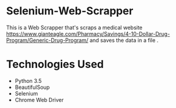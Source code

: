# Selenium-Web-Scrapper

This is a Web Scrapper that's scraps a medical website https://www.gianteagle.com/Pharmacy/Savings/4-10-Dollar-Drug-Program/Generic-Drug-Program/
and saves the data in a file .

# Technologies Used
* Python 3.5
* BeautifulSoup
* Selenium 
* Chrome Web Driver



